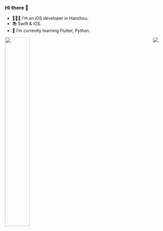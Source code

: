 


### Hi there 👋

- 👨🏻‍💻 I’m an iOS developer in Hanzhou.
- 📚 Swift & iOS.
- 🌱 I’m currently learning Flutter, Python.


<img align="left" src="https://github-readme-stats.vercel.app/api/top-langs/?username=zhwayne&hide=CSS,shell,HTML,Makefile" width="40%"/>
<img align="right" src="https://github-readme-stats.vercel.app/api?username=zhwayne&theme=vue&show_icons=true" />
